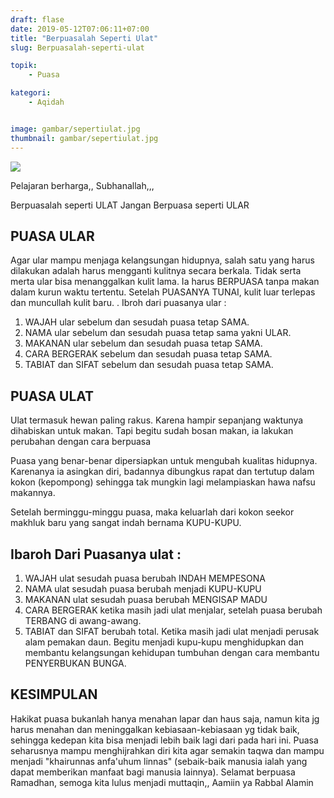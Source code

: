 ```yaml
---
draft: flase
date: 2019-05-12T07:06:11+07:00
title: "Berpuasalah Seperti Ulat"
slug: Berpuasalah-seperti-ulat

topik:
    - Puasa

kategori:
    - Aqidah


image: gambar/sepertiulat.jpg
thumbnail: gambar/sepertiulat.jpg
---
```

<img class="img-fluid" src="https://www.darulabrornw.com/gambar/sepertiulat.jpg">

Pelajaran berharga,, Subhanallah,,,

Berpuasalah seperti ULAT 
Jangan Berpuasa seperti ULAR

## PUASA ULAR
Agar ular mampu menjaga kelangsungan hidupnya, salah satu yang harus dilakukan adalah harus mengganti kulitnya secara berkala.
Tidak serta merta ular bisa menanggalkan kulit lama. Ia harus BERPUASA tanpa makan dalam kurun waktu tertentu. 
Setelah PUASANYA TUNAI, kulit luar terlepas dan muncullah kulit baru.
.
Ibroh dari puasanya ular :

1. WAJAH ular sebelum dan sesudah puasa tetap SAMA.
2. NAMA ular sebelum dan sesudah puasa tetap sama yakni ULAR.
3. MAKANAN ular sebelum dan sesudah puasa tetap SAMA.
4. CARA BERGERAK sebelum dan sesudah puasa tetap SAMA.
5. TABIAT dan SIFAT sebelum dan sesudah puasa tetap SAMA.

## PUASA ULAT
Ulat termasuk hewan paling rakus. Karena hampir sepanjang waktunya dihabiskan untuk makan. Tapi begitu sudah bosan makan, ia lakukan perubahan dengan cara berpuasa

Puasa yang benar-benar dipersiapkan untuk mengubah kualitas hidupnya. Karenanya ia asingkan diri, badannya dibungkus rapat dan tertutup dalam kokon (kepompong) sehingga tak mungkin lagi melampiaskan hawa nafsu makannya.

Setelah berminggu-minggu puasa, maka keluarlah dari kokon seekor makhluk baru yang sangat indah bernama KUPU-KUPU.

## Ibaroh Dari Puasanya ulat :

1. WAJAH ulat sesudah puasa berubah INDAH MEMPESONA
2. NAMA ulat sesudah puasa berubah menjadi KUPU-KUPU
3. MAKANAN ulat sesudah puasa berubah MENGISAP MADU
4. CARA BERGERAK ketika masih jadi ulat menjalar, setelah puasa berubah TERBANG di awang-awang.
5. TABIAT dan SIFAT berubah total. Ketika masih jadi ulat menjadi perusak alam pemakan daun. Begitu menjadi kupu-kupu menghidupkan dan membantu kelangsungan kehidupan tumbuhan dengan cara membantu PENYERBUKAN BUNGA.

## KESIMPULAN

Hakikat puasa bukanlah hanya menahan lapar dan haus saja, namun kita jg harus menahan dan meninggalkan kebiasaan-kebiasaan yg tidak baik, sehingga kedepan kita bisa menjadi lebih baik lagi dari pada hari ini.
Puasa seharusnya mampu menghijrahkan diri kita agar semakin taqwa dan mampu menjadi "khairunnas anfa'uhum linnas" (sebaik-baik manusia ialah yang dapat memberikan manfaat bagi manusia lainnya).
Selamat berpuasa Ramadhan, semoga kita lulus menjadi muttaqin,, Aamiin ya Rabbal Alamin

